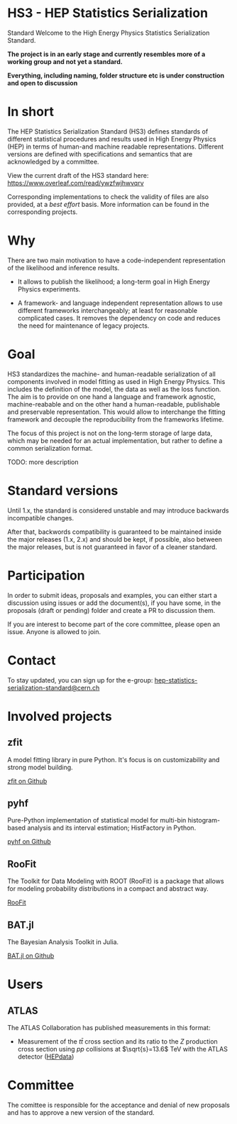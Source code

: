 # HS3 - HEP Statistics Serialization
Standard
Welcome to the High Energy Physics Statistics Serialization Standard.

**The project is in an early stage and currently resembles more of a
working group and not yet a standard.**

**Everything, including naming, folder structure etc is under
construction and open to discussion**


# In short

The HEP Statistics Serialization Standard (HS3) defines standards of
different statistical procedures and results used in High Energy Physics
(HEP) in terms of human-and machine readable representations. Different
versions are defined with specifications and semantics that are
acknowledged by a committee. 

View the current draft of the HS3 standard here: https://www.overleaf.com/read/ywzfwjhwvqrv

Corresponding implementations to check the
validity of files are also provided, at a *best effort* basis.
More information can be found in the corresponding projects.

# Why

There are two main motivation to have a code-independent representation
of the likelihood and inference results.

-   It allows to publish the likelihood; a long-term goal in High Energy
    Physics experiments.

- A framework- and language independent representation allows to use
different frameworks interchangeably; at least for reasonable
complicated cases. It removes the dependency on code and reduces the
need for maintenance of legacy projects.

# Goal

HS3 standardizes the machine- and human-readable serialization of all
components involved in model fitting as used in High Energy Physics.
This includes the definition of the model, the data as well as the loss
function. The aim is to provide on one hand a language and framework
agnostic, machine-reabable and on the other hand a human-readable,
publishable and preservable representation. This would allow to
interchange the fitting framework and decouple the reproducibility from
the frameworks lifetime.

The focus of this project is not on the long-term storage of large data,
which may be needed for an actual implementation, but rather to define a
common serialization format.

TODO: more description

# Standard versions

Until 1.x, the standard is considered unstable and may introduce
backwards incompatible changes.

After that, backwords compatibility is guaranteed to be maintained
inside the major releases (1.x, 2.x) and should be kept, if possible,
also between the major releases, but is not guaranteed in favor of a
cleaner standard.

# Participation

In order to submit ideas, proposals and examples, you can either start a
discussion using issues or add the document(s), if you have some, in the
proposals (draft or pending) folder and create a PR to discussion them.

If you are interest to become part of the core committee, please open an
issue. Anyone is allowed to join.

# Contact

To stay updated, you can sign up for the e-group:
<hep-statistics-serialization-standard@cern.ch>

# Involved projects

## zfit

A model fitting library in pure Python. It\'s focus is on
customizability and strong model building.

[zfit on Github](https://github.com/zfit/zfit)

## pyhf

Pure-Python implementation of statistical model for multi-bin
histogram-based analysis and its interval estimation; HistFactory in
Python.

[pyhf on Github](https://github.com/scikit-hep/pyhf)

## RooFit

The Toolkit for Data Modeling with ROOT (RooFit) is a package that
allows for modeling probability distributions in a compact and abstract
way.

[RooFit](https://root.cern.ch/roofit)

## BAT.jl

The Bayesian Analysis Toolkit in Julia.

[BAT.jl on Github](https://github.com/bat/BAT.jl)

# Users

## ATLAS

The ATLAS Collaboration has published measurements in this format:
 - Measurement of the $t\bar{t}$ cross section and its ratio to the $Z$ production cross section using $pp$  collisions at $\sqrt{s}=13.6$ TeV with the ATLAS detector ([HEPdata](https://www.hepdata.net/record/ins2689657?version=1))

# Committee

The comittee is responsible for the acceptance and denial of new
proposals and has to approve a new version of the standard.
